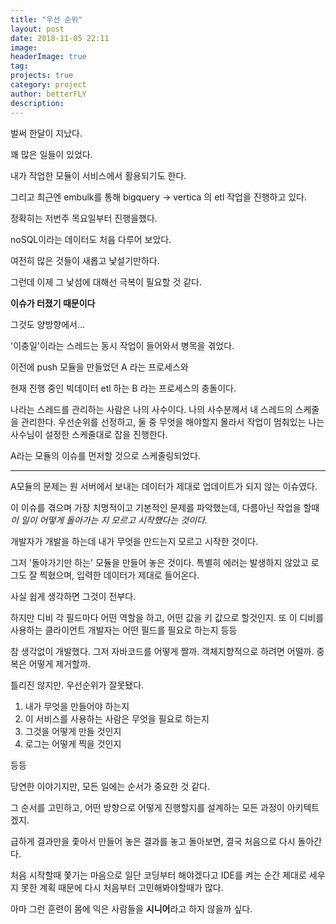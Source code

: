 ```yaml
---
title: "우선 순위"
layout: post
date: 2018-11-05 22:11
image: 
headerImage: true
tag: 
projects: true
category: project
author: betterFLY
description:
---
```


벌써 한달이 지났다.

꽤 많은 일들이 있었다.

내가 작업한 모듈이 서비스에서 활용되기도 한다.

그리고 최근엔 embulk를 통해 bigquery -> vertica 의 etl 작업을 진행하고 있다.

정확히는 저번주 목요일부터 진행을했다.

noSQL이라는 데이터도 처음 다루어 보았다.

여전히 많은 것들이 새롭고 낯설기만하다.

그런데 이제 그 낯섬에 대해선 극복이 필요할 것 같다.

**이슈가 터졌기 때문이다**

그것도 양방향에서...

'이충일'이라는 스레드는 동시 작업이 들어와서 병목을 겪었다.

이전에 push 모듈을 만들었던 A 라는 프로세스와

현재 진행 중인 빅데이터 etl 하는 B 라는 프로세스의 충돌이다.

나라는 스레드를 관리하는 사람은 나의 사수이다. 나의 사수분께서 내 스레드의 스케줄을 관리한다. 우선순위를 선정하고, 둘 중 무엇을 해야할지 몰라서 작업이 멈춰있는 나는 사수님이 설정한 스케줄대로 잡을 진행한다.

A라는 모듈의 이슈를 먼저할 것으로 스케줄링되었다.

---

A모듈의 문제는 원 서버에서 보내는 데이터가 제대로 업데이트가 되지 않는 이슈였다.

이 이슈를 겪으며 가장 치명적이고 기본적인 문제를 파악했는데, 다름아닌 작업을 할때 *이 일이 어떻게 돌아가는 지 모르고 시작했다는 것이다.*

개발자가 개발을 하는데 내가 무엇을 만드는지 모르고 시작한 것이다.

그저 '돌아가기만 하는' 모듈을 만들어 놓은 것이다. 특별히 에러는 발생하지 않았고 로그도 잘 찍혔으며, 입력한 데이터가 제대로 들어온다.


사실 쉽게 생각하면 그것이 전부다.

하지만 디비 각 필드마다 어떤 역할을 하고, 어떤 값을 키 값으로 할것인지. 또 이 디비를 사용하는 클라이언트 개발자는 어떤 필드를 필요로 하는지 등등

참 생각없이 개발했다. 그저 자바코드를 어떻게 짤까. 객체지향적으로 하려면 어떨까. 중복은 어떻게 제거할까.

틀리진 않지만. 우선순위가 잘못됐다.

1. 내가 무엇을 만들어야 하는지
2. 이 서비스를 사용하는 사람은 무엇을 필요로 하는지
3. 그것을 어떻게 만들 것인지
4. 로그는 어떻게 찍을 것인지

등등

당연한 이야기지만, 모든 일에는 순서가 중요한 것 같다.

그 순서를 고민하고, 어떤 방향으로 어떻게 진행할지를 설계하는 모든 과정이 아키텍트겠지.

급하게 결과만을 좇아서 만들어 놓은 결과를 놓고 돌아보면, 결국 처음으로 다시 돌아간다.

처음 시작할때 쫓기는 마음으로 일단 코딩부터 해야겠다고 IDE를 켜는 순간 제대로 세우지 못한 계획 때문에 다시 처음부터 고민해봐야할때가 많다.

아마 그런 훈련이 몸에 익은 사람들을 **시니어**라고 하지 않을까 싶다.